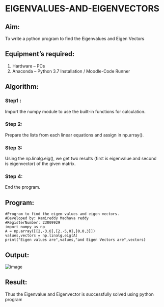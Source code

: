 # EIGENVALUES-AND-EIGENVECTORS
## Aim:
To write a python program to find the Eigenvalues and Eigen Vectors
## Equipment’s required:
1. 	Hardware – PCs
2. 	Anaconda – Python 3.7 Installation / Moodle-Code Runner
## Algorithm:
### Step1 : 
Import the numpy module to use the built-in functions for calculation.
### Step 2:
Prepare the lists from each linear equations and assign in np.array().
### Step 3: 
Using the np.linalg.eig(),  we get two results (first is eigenvalue and second is eigenvector) of the given matrix.
### Step 4: 
End the program.
## Program:
```
#Program to find the eigen values and eigen vectors.
#Developed by: Kamireddy Madhava reddy
#RegisterNumber: 23009929
import numpy as np
A = np.array([[2,-3,0],[2,-5,0],[0,0,3]])
values,vectors = np.linalg.eig(A)
print("Eigen values are",values,"and Eigen Vectors are",vectors)
```
## Output:
![image](https://github.com/Madhavareddy09/EIGENVALUES-AND-EIGENVECTORS/assets/145742470/4e279ea6-9fde-4a68-8532-73221f69c2af)



## Result:
Thus the Eigenvalue and Eigenvector is successfully solved using python program

